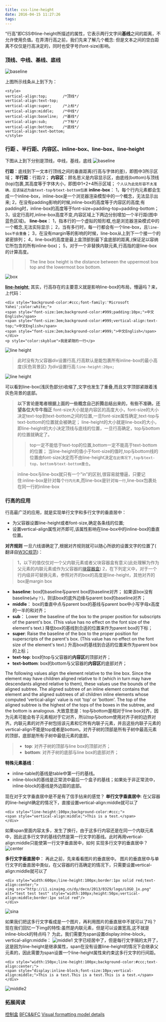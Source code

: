 ```yaml
---
title: css-line-height
date: 2016-04-15 11:27:26
tags:
---
```


“行高”即CSS中line-height所描述的属性，它表示两行文字间**基线**之间的距离，不允许使用负值。在弄清行高之前，我们先来了解几个概念:
但是文本之间的空白距离不仅仅是行高决定的，同时也受字号(font-size)影响。

### 顶线、中线、基线、底线

![baseline](./css-line-height/baseline.png)

上图所示线条从上到下为：
```vbscript-html
<style>
vertical-align:top;       /*顶线*/
vertical-align:text-top;
vertical-align:super;     /*上标*/
vertical-align:middle;    /*中线*/
vertical-align:baseline;  /*基线*/
vertical-align:sub;		  /*下标*/
vertical-align:bottom;    /*底线*/
vertical-align:text-bottom;
</style>
```
### 行距 、半行距、内容区、inline-box、line-box、line-height

下图从上到下分别是顶线，中线，基线，底线
![baseline](./css-line-height/baseline2.png)

**行距**：底线到下一文本行顶线之间的垂直距离(行高与字体的差)，即图中3所示区域；
**半行距**：行距/2；
**内容区**：顾名思义是内容显示区，由底线(bottom)与顶线(top)包裹,其高度等于字体大小，即图中1+2+4所示区域；
`个人认为此处形容不太准确，应该描述为由text-top与text-bottom包裹`
**inline-box**：
1，每个行内元素都会生成一个inline-box，inline-box是一个浏览器渲染模型中的一个概念，无法显示出来;
2，在没有padding影响的时候,inline-box的高度等于内容区的高度;有padding时，inline-box的高度等于font-size+padding-top+padding-bottom；
3，设定行高时,inline-box高度不变,内容区域上下两边分别增加一个半行距(图中蓝色区域)。
**line-box**：
1，指本行的一个虚拟的矩形框,也是浏览器渲染模式中的一个概念,无法实际显示；
2，当有多行时，每一行都会有一个line-box，且`line-box不会重叠`；
3，在没有margin等的影响的时候，line-box从上到下一个接一个的紧密排列；
4，line-box的高度是最上盒顶部到最下盒底部的距离,(保证足以容纳它所包含的所有inline-box)；
5，对于一个非替换内联元素,行高指的是line-box的计算高度。
>>The line box height is the distance between the uppermost box top and the lowermost box bottom.

![box](./css-line-height/box.png)

[**line-height**:](https://www.w3.org/TR/2011/REC-CSS2-20110607/visudet.html#line-height)
其实，行高存在的主要意义就是影响line-box的布局，懵逼吗？来，上代码：

```vbscript-html
<div style="background-color:#ccc;font-family:'Microsoft Yahei';color:white;">
<span style="font-size:1em;background-color:#999;padding:10px;">中文English</span>
<span style="font-size:3em;background-color:#999;vertical-align:text-top;">中文English</span>
<span style="font-size:2em;background-color:#999;">中文English</span>
</div>
<p style="color:skyblue">我是紧随的一行</p>
```


![line height](./css-line-height/lineHeight1.png)


>此时没有为父容器div设置行高,行高默认是能包裹所有inline-box的最小高度(灰色背景区)
为div设置行高:`line-height:20px;`

![line height](./css-line-height/lineHeight2.png)

可以看到line-box(浅灰色部分)收缩了,文字也发生了重叠,而且文字顶部紧跟着浅灰色背景的底部。

> **以下言论是笔者根据上面的一些概念自己折腾总结出来的，有些不准确，还望各位大牛牛指正**
>font-size大小就是内容区的高度大小，font-size的大小决定text-top到text-bottom之间的位置,一旦font-size属性确定,text-top与text-bottom的位置就会被确定；
>line-height的大小就是line-box的大小，即line-height的大小决定顶线与底线的位置，一旦行高确定，top与bottom的位置就确定了。
>>top一定不能低于text-top的位置,bottom一定不能高于text-bottom的位置；
>>当line-height的值小于font-size的值时,top与bottom线的位置由font-size决定而不由line-height决定`在此情况下,top与text-top，bottom与text-bottom重合`。



>inline-box与line-box就只有一个"in"的区别,很容易就懵逼，只要记住:inline-box是针对每个`行内元素`,而line-box是针对`每一行`,line-box包裹处在同一行的inline-box


### 行高的应用
行高最广泛的应用，就是实现单行文字和多行文字的垂直居中：
- 为父容器设置line-height或者font-size,确定各条线的位置;
- 设置vertical-align属性对齐即可,该属性影响在line-box中的inline-box的垂直位置。

**对齐规则**
一旦六线谱确定了,根据对齐规则就可以随心所欲的设置文字的位置了( 翻译自[W3C规范](https://www.w3.org/TR/2011/REC-CSS2-20110607/visudet.html#line-height))：
> 1，以下的值仅仅对一个父内联元素或者父块容器盒有意义(此处理解为作为父元素的内联元素或作为父容器的[块容器盒](https://github.com/acelan86/css/wiki/9.2-%E6%8E%A7%E5%88%B6%E7%9B%92%E7%9A%84%E4%BA%A7%E7%94%9F%EF%BC%88done%EF%BC%89))
> 2，在下列定义中，对于一个行内级非可替换元素，参照对齐的box的高度是line-height，其他对齐的box是margin box
- **baseline**:
box的baseline与parent box的baseline对齐；
如果该box没有baseline(`why？`)，则该box的底外边缘与parent box的baseline对齐；
- **middle**：
box的垂直中点与parent box的基线与parent box中小写字母x高度的一半的和对齐；
- **sub**：
Lower the baseline of the box to the proper position for subscripts of the parent's box. (This value has no effect on the font size of the element's text.)
降低box的基线到合适的位置来作为parent box的下标；
- **super**:
Raise the baseline of the box to the proper position for superscripts of the parent's box. (This value has no effect on the font size of the element's text.)
升高box的基线到合适的位置来作为parent box的上标；
- **text-top**:
box的top与父容器的**内容区**的顶部对齐；
- **text-bottom**:
box的bottom与父容器的**内容区**的底部对齐；

The following values align the element relative to the line box. Since the element may have children aligned relative to it (which in turn may have descendants aligned relative to them), these values use the bounds of the aligned subtree. The aligned subtree of an inline element contains that element and the aligned subtrees of all children inline elements whose computed 'vertical-align' value is not 'top' or 'bottom'. The top of the aligned subtree is the highest of the tops of the boxes in the subtree, and the bottom is analogous.
大致意思是：top与bottom是相对于line box对齐，因为元素可能会有子元素相对于它对齐，所以top与bottom使用对齐子树的边界对齐。内联元素的对齐子树包括该元素和它所有内联子元素，并且这些内联子元素的vertical-align不能是top或者是bottom。对齐子树的顶部是所有子树中最高元素的顶部，底部是所有子树中最低元素的底部。
>- **top**:
对齐子树的顶部与line box的顶部对齐；
>- **bottom**:
对齐子树的底部与line box的底部对齐；

**特殊元素基线**：
- inline-table的基线是table中第一行的基线。
- inline-block的基线是正常流中最后一个盒子的基线；如果处于非正常流中，inline-block的基线是外边距的底部。

现在对于文字垂直居中是不是有了信手拈来的感觉？
**单行文字垂直居中**:
在父容器的line-height确定的情况下，直接设置vertical-align:middle就可以了
```vbscript-html
<div style="line-height:100px;background-color:#ccc;">
<span style="vertical-align:middle;">This is a test.</span>
</div>
```
如果span里面内容太多，发生了换行，由于这多行内容还是在同一个内联元素中，因此这多行文字的基线仍然是第一行文字的基线。此时再用vertical-align:middle只能使第一行文字垂直居中，如何 实现多行文字的垂直居中？
![center](./css-line-height/center.png)

**多行文字垂直居中**：
再此之前，先来看看图片的垂直居中。
图片的垂直居中与单行文字的垂直居中类似，在父容器的行高确定的情况下，只需要设置vertical-align:middle就可以了
```vbscript-html
<div style="width:600px;line-height:100px;border:1px solid red;text-align:center;">
<img src="http://i1.sinaimg.cn/dy/deco/2013/0329/logo/LOGO_1x.png" alt="test test test" style="width:100px;height:50px;vertical-align:middle;border:1px solid red"/>
</div>
```
![sina](./css-line-height/sina.png)

如果我们把这多行文字看成是一个图片，再利用图片的垂直居中不就可以了吗？
现在我们回忆一下img的特性:虽然是内联元素，但是可以设置宽高,这不就是inline-block的特点吗？
为此，我们需要为span设置display:inlne-block，vertical-align:middle：
![middle1](./css-line-height/middle1.png)
文字已经居中了，但是每行文字隔的太开了，这是因为line-height是继承属性，span在没有设置line-height的情况下会继承父元素的，因此需要为span设置一个line-height属性来约束这多行文字的行间距。
```vbscript-html
<div style="width:150px;line-height:100px;background-color:#ccc;text-align:center;">
<span style="display:inline-block;font-size:10px;vertical-align:middle;">This is a test.This is a test.This is a test.</span>
</div>
```
![middle2](./css-line-height/middle2.png)

### 拓展阅读
[控制盒](https://github.com/acelan86/css/wiki/9.2-%E6%8E%A7%E5%88%B6%E7%9B%92%E7%9A%84%E4%BA%A7%E7%94%9F%EF%BC%88done%EF%BC%89)
[BFC&&IFC](https://github.com/acelan86/css/wiki/9.4-%E6%AD%A3%E5%B8%B8%E6%B5%81%EF%BC%88done%EF%BC%89)
[ Visual formatting model details](https://www.w3.org/TR/2011/REC-CSS2-20110607/visudet.html#line-height)

